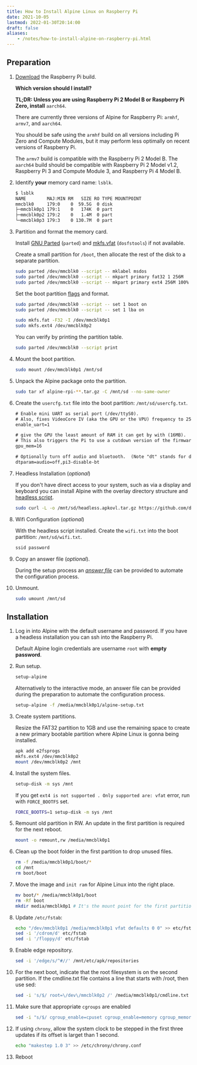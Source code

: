 ```yaml
---
title: How to Install Alpine Linux on Raspberry Pi
date: 2021-10-05
lastmod: 2022-01-30T20:14:00
draft: false
aliases:
    - /notes/how-to-install-alpine-on-raspberry-pi.html
---
```


## Preparation

1. [Download](https://alpinelinux.org/downloads/) the Raspberry Pi build.

    **Which version should I install?**

    **TL;DR: Unless you are using Raspberry Pi 2 Model B or Raspberry Pi Zero, install** `aarch64`.

    There are currently three versions of Alpine for Raspberry Pi: `armhf`, `armv7`, and `aarch64`.

    You should be safe using the `armhf` build on all versions including Pi Zero and Compute Modules, but it may perform less optimally on recent versions of Raspberry Pi.

    The `armv7` build is compatible with the Raspberry Pi 2 Model B. The `aarch64` build should be compatible with Raspberry Pi 2 Model v1.2, Raspberry Pi 3 and Compute Module 3, and Raspberry Pi 4 Model B.

1. Identify **your** memory card name: `lsblk`.

    ```sh
    $ lsblk
    NAME        MAJ:MIN RM   SIZE RO TYPE MOUNTPOINT
    mmcblk0     179:0    0  59.5G  0 disk
    ├─mmcblk0p1 179:1    0   174K  0 part
    ├─mmcblk0p2 179:2    0   1.4M  0 part
    └─mmcblk0p3 179:3    0 130.7M  0 part
    ```

1. Partition and format the memory card.

    Install [GNU Parted](https://www.gnu.org/software/parted/) (`parted`) and [mkfs.vfat](https://linux.die.net/man/8/mkfs.vfat) (`dosfstools`) if not available.

    Create a small partition for `/boot`, then allocate the rest of the disk to a separate partition.

    ```sh
    sudo parted /dev/mmcblk0 --script -- mklabel msdos
    sudo parted /dev/mmcblk0 --script -- mkpart primary fat32 1 256M
    sudo parted /dev/mmcblk0 --script -- mkpart primary ext4 256M 100%
    ```

    Set the boot partition [flags](https://www.gnu.org/software/parted/manual/html_node/set.html) and format.

    ```sh
    sudo parted /dev/mmcblk0 --script -- set 1 boot on
    sudo parted /dev/mmcblk0 --script -- set 1 lba on

    sudo mkfs.fat -F32 -I /dev/mmcblk0p1
    sudo mkfs.ext4 /dev/mmcblk0p2
    ```

    You can verify by printing the partition table.

    ```sh
    sudo parted /dev/mmcblk0 --script print
    ```

1. Mount the boot partition.

    ```sh
    sudo mount /dev/mmcblk0p1 /mnt/sd
    ```

1. Unpack the Alpine package onto the partition.

    ```sh
    sudo tar xf alpine-rpi-**.tar.gz -C /mnt/sd --no-same-owner
    ```

1. Create the `usercfg.txt` file into the boot partition: `/mnt/sd/usercfg.txt`.

    ```txt
    # Enable mini UART as serial port (/dev/ttyS0).
    # Also, fixes VideoCore IV (aka the GPU or the VPU) frequency to 250MHz.
    enable_uart=1

    # give the GPU the least amount of RAM it can get by with (16MB).
    # This also triggers the Pi to use a cutdown version of the firmware (start_cd.elf).
    gpu_mem=16

    # Optionally turn off audio and bluetooth.  (Note "dt" stands for device tree)
    dtparam=audio=off,pi3-disable-bt
    ```

1. Headless Installation (*optional*)

    If you don't have direct access to your system, such as via a display and keyboard you can install Alpine with the overlay directory structure and [headless script](https://github.com/davidmytton/alpine-linux-headless-raspberrypi).

    ```sh
    sudo curl -L -o /mnt/sd/headless.apkovl.tar.gz https://github.com/davidmytton/alpine-linux-headless-raspberrypi/releases/download/2021.06.23/headless.apkovl.tar.gz
    ```

1. Wifi Configuration (*optional*)

    With the headless script installed. Create the `wifi.txt` into the boot partition: `/mnt/sd/wifi.txt`.

    ```txt
    ssid password
    ```

1. Copy an answer file (*optional*).

    During the setup process
    an *[answer file](https://docs.alpinelinux.org/user-handbook/0.1a/Installing/setup_alpine.html#_answer_files)* can be provided
    to automate the configuration process.

1. Unmount.
    ```sh
    sudo umount /mnt/sd
    ```

## Installation

1. Log in into Alpine with the default username and password. If you have a headless installation you can ssh into the Raspberry Pi.

    Default Alpine login credentials are username `root` with **empty password**.

1. Run setup.

    ```sh
    setup-alpine
    ```

    Alternatively to the interactive mode,
    an answer file can be provided during the preparation to automate the configuration process.

    ```sh
    setup-alpine -f /media/mmcblk0p1/alpine-setup.txt
    ```

1. Create system partitions.

    Resize the FAT32 partition to 1GB and use the remaining space to create a new primary bootable partition where Alpine Linux is gonna being installed.

    ```sh
    apk add e2fsprogs
    mkfs.ext4 /dev/mmcblk0p2
    mount /dev/mmcblk0p2 /mnt
    ```

1. Install the system files.

    ```sh
    setup-disk -m sys /mnt
    ```
    If you get `ext4 is not supported . Only supported are: vfat` error, run with `FORCE_BOOTFS` set.

    ```sh
    FORCE_BOOTFS=1 setup-disk -m sys /mnt
    ```

1. Remount old partition in RW. An update in the first partition is required for the next reboot.

    ```sh
    mount -o remount,rw /media/mmcblk0p1
    ```
1. Clean up the boot folder in the first partition to drop unused files.

    ```sh
    rm -f /media/mmcblk0p1/boot/*
    cd /mnt
    rm boot/boot
    ```

1. Move the image and `init ram` for Alpine Linux into the right place.

    ```sh
    mv boot/* /media/mmcblk0p1/boot
    rm -Rf boot
    mkdir media/mmcblk0p1 # It's the mount point for the first partition on the next reboot
    ```

1. Update `/etc/fstab`:

    ```sh
    echo "/dev/mmcblk0p1 /media/mmcblk0p1 vfat defaults 0 0" >> etc/fstab
    sed -i '/cdrom/d' etc/fstab
    sed -i '/floppy/d' etc/fstab
    ```
1. Enable edge repository.

     ```sh
     sed -i '/edge/s/^#//' /mnt/etc/apk/repositories
     ```

1. For the next boot, indicate that the root filesystem is on the second partition. If the cmdline.txt file contains a line that starts with /root, then use sed:

    ```sh
    sed -i 's/$/ root=\/dev\/mmcblk0p2 /' /media/mmcblk0p1/cmdline.txt
    ```

1. Make sure that appropriate `cgroups` are enabled

    ```sh
    sed -i "s/$/ cgroup_enable=cpuset cgroup_enable=memory cgroup_memory=1/" /media/mmcblk0p1/cmdline.txt
    ```
1. If using `chrony`, allow the system clock to be stepped in the first three updates if its offset is larget than 1 second.

    ```sh
    echo "makestep 1.0 3" >> /etc/chrony/chrony.conf
    ```

3. Reboot
